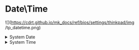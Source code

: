 # Date\Time #
![](https://cdrt.github.io/mk_docs/ref/bios/settings/thinkpad/img
   /tp_datetime.png)

<details><summary>System Date</summary>

Shows the current system date.

Can be changed.

`Tab`, `Shift-Tab`, or `Enter` selects field.

Possible options:

1.	Current date
2.	MM/DD/YYYY:<br>
    a. MM – Months: January to December <br>
    b. DD – Date: 1 ~ 31 <br>
    c. YYYY – Year: 1980 ~ 2099 <br>

</details>

<details><summary>System Time</summary>

Shows the current system time.

Can be changed.

`Tab`, `Shift-Tab`, or `Enter` selects field.

Possible options:

1.	Current date
2.	HH : MM : SS<br>
    a. HH - Hour:  00 ~ 23<br>
    b. MM - Minute:  00 ~ 59<br>
    c. SS - Second:  00 ~ 59<br>


</details>
